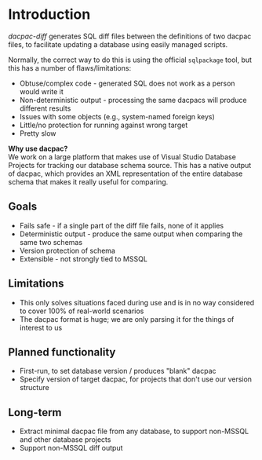 # Introduction
_dacpac-diff_ generates SQL diff files between the definitions of two dacpac files, to facilitate updating a database using easily managed scripts.

Normally, the correct way to do this is using the official `sqlpackage` tool, but this has a number of flaws/limitations:
* Obtuse/complex code - generated SQL does not work as a person would write it
* Non-deterministic output - processing the same dacpacs will produce different results
* Issues with some objects (e.g., system-named foreign keys)
* Little/no protection for running against wrong target
* Pretty slow

**Why use dacpac?**  
We work on a large platform that makes use of Visual Studio Database Projects for tracking our database schema source. This has a native output of dacpac, which provides an XML representation of the entire database schema that makes it really useful for comparing.

## Goals
* Fails safe - if a single part of the diff file fails, none of it applies
* Deterministic output - produce the same output when comparing the same two schemas
* Version protection of schema
* Extensible - not strongly tied to MSSQL

## Limitations
* This only solves situations faced during use and is in no way considered to cover 100% of real-world scenarios
* The dacpac format is huge; we are only parsing it for the things of interest to us

## Planned functionality
* First-run, to set database version / produces "blank" dacpac
* Specify version of target dacpac, for projects that don't use our version structure

## Long-term
* Extract minimal dacpac file from any database, to support non-MSSQL and other database projects
* Support non-MSSQL diff output
